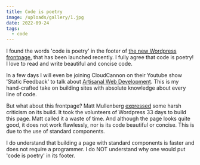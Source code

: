 ```yaml
---
title: Code is poetry
image: /uploads/gallery/1.jpg
date: 2022-09-24
tags:
  - code
---
```


I found the words 'code is poetry' in the footer of [the new Wordpress frontpage](https://wordpress.org/), that has been launched recently. I fully agree that code is poetry! I love to read and write beautiful and concise code. 

In a few days I will even be joining CloudCannon on their Youtube show 'Static Feedback' to talk about [Artisanal Web Development](https://www.youtube.com/c/CloudCannon). This is my hand-crafted take on building sites with absolute knowledge about every line of code. 

But what about this frontpage? Matt Mullenberg [expressed](https://make.wordpress.org/meta/2022/08/01/developing-the-redesigned-home-and-download-pages/#comment-936) some harsh criticism on its build. It took the volunteers of Wordpress 33 days to build this page. Matt called it a waste of time. And although the page looks quite good, it does not work flawlessly, nor is its code beautiful or concise. This is due to the use of standard components.

I do understand that building a page with standard components is faster and does not require a programmer. I do NOT understand why one would put 'code is poetry' in its footer.